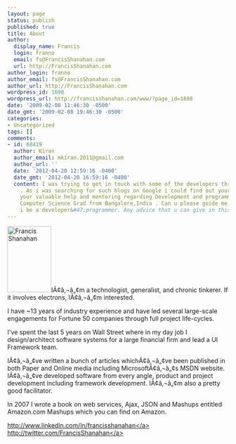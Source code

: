 ```yaml
---
layout: page
status: publish
published: true
title: About
author:
  display_name: Francis
  login: franno
  email: fs@FrancisShanahan.com
  url: http://FrancisShanahan.com
author_login: franno
author_email: fs@FrancisShanahan.com
author_url: http://FrancisShanahan.com
wordpress_id: 1698
wordpress_url: http://francisshanahan.com/www/?page_id=1698
date: '2009-02-08 11:46:30 -0500'
date_gmt: '2009-02-08 19:46:30 -0500'
categories:
- Uncategorized
tags: []
comments:
- id: 68419
  author: Kiran
  author_email: mkiran.2011@gmail.com
  author_url: ''
  date: '2012-04-20 12:59:16 -0400'
  date_gmt: '2012-04-20 16:59:16 -0400'
  content: I was trying to get in touch with some of the developers through blogs
    . As i was searching for such blogs on Google i could find out your blog ,i need
    your valuable help and mentoring regarding Development and programming. I am a
    Computer Science Grad from Bangalore,India . Can u please guide me as to how can
    i be a developer&#47;programmer. Any advice that u can give in this regard.
---
```

<p><img class="alignleft size-medium wp-image-1584" title="Francis Shanahan" src="http:&#47;&#47;francisshanahan.com&#47;wp-content&#47;uploads&#47;2009&#47;02&#47;fs1.jpg" alt="Francis Shanahan" width="100" height="150" &#47;>I&Atilde;&cent;&acirc;&sbquo;&not;&acirc;&bdquo;&cent;m a technologist, generalist, and chronic tinkerer. If it involves electrons, I&Atilde;&cent;&acirc;&sbquo;&not;&acirc;&bdquo;&cent;m interested. </p>
<p>I have ~13 years of industry experience and have led several large-scale engagements for Fortune 50 companies through full project life-cycles.</p>
<p>I've spent the last 5 years on Wall Street where in my day job I design&#47;architect software systems for a large financial firm and lead a UI Framework team. </p>
<p>I&Atilde;&cent;&acirc;&sbquo;&not;&acirc;&bdquo;&cent;ve written a bunch of articles which&Atilde;&cent;&acirc;&sbquo;&not;&acirc;&bdquo;&cent;ve been published in both Paper and Online media including Microsoft&Atilde;&cent;&acirc;&sbquo;&not;&acirc;&bdquo;&cent;s MSDN website. I&Atilde;&cent;&acirc;&sbquo;&not;&acirc;&bdquo;&cent;ve developed software from every angle, product and project development including framework development. I&Atilde;&cent;&acirc;&sbquo;&not;&acirc;&bdquo;&cent;m also a pretty good facilitator.</p>
<p>In 2007 I wrote a book on web services, Ajax, JSON and Mashups entitled Amazon.com Mashups which you can find on Amazon.</p>
<p><a href="http:&#47;&#47;www.linkedin.com&#47;in&#47;francisshanahan">http:&#47;&#47;www.linkedin.com&#47;in&#47;francisshanahan<&#47;a><br />
<a href="http:&#47;&#47;twitter.com&#47;FrancisShanahan">http:&#47;&#47;twitter.com&#47;FrancisShanahan<&#47;a></p>
